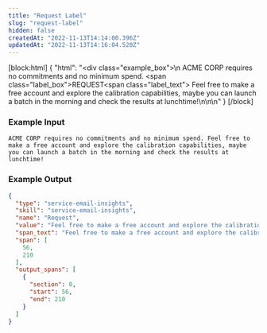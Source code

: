 ```yaml
---
title: "Request Label"
slug: "request-label"
hidden: false
createdAt: "2022-11-13T14:14:00.396Z"
updatedAt: "2022-11-13T14:16:04.520Z"
---
```

[block:html]
{
  "html": "<div class=\"example_box\">\n ACME CORP requires no commitments and no minimum spend. <span class=\"label_box\">REQUEST</span><span class=\"label_text\"> Feel free to make a free account and explore the calibration capabilities, maybe you can launch a batch in the morning and check the results at lunchtime!\n</div>\n\n<style>\n  .label_box { \n    box-sizing: border-box;\n    border-width: 0px;\n    border-style: solid;\n    border-bottom-left-radius: 0.25rem;\n    border-top-left-radius: 0.25rem;\n    border-top-right-radius: 0.25rem;\n    background-color: rgb(241, 59, 233);\n    color: white;\n    padding: 2px;\n    position: relative;\n    outline-style: none;\">\n  }\n  .label_text {\n    box-sizing: border-box;\n    border-width: 0px 0px 2px;\n    border-style: solid;\n    border-color: rgb(241, 59, 233);\n\t}\n  .example_box {\n    max-width: 40rem;\n    margin: 0 auto;\n    background-color: rgb(243, 245, 249);\n    padding: 18px;\n    line-height: 28px;\n  }\n  .tooltip {\n    color:white;\n    background-color: black;\n    width: 120px;\n    position: absolute;\n        top: 26px;\n        left: 15px;\n  }\n</style>"
}
[/block]



### Example Input

```
ACME CORP requires no commitments and no minimum spend. Feel free to make a free account and explore the calibration capabilities, maybe you can launch a batch in the morning and check the results at lunchtime!
```



### Example Output

```json
{
  "type": "service-email-insights",
  "skill": "service-email-insights",
  "name": "Request",
  "value": "Feel free to make a free account and explore the calibration capabilities, maybe you can launch a batch in the morning and check the results at lunchtime!",
  "span_text": "Feel free to make a free account and explore the calibration capabilities, maybe you can launch a batch in the morning and check the results at lunchtime!",
  "span": [
    56,
    210
  ],
  "output_spans": [
    {
      "section": 0,
      "start": 56,
      "end": 210
    }
  ]
}
```